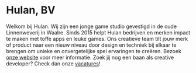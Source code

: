 # Hulan, BV

Welkom bij Hulan. Wij zijn een jonge game studio gevestigd in de oude Linnenweverij in Waalre. Sinds 2015 helpt Hulan bedrijven en merken impact te maken met toffe apps en leuke games. Ons creatieve team tilt jouw merk of product naar een nieuw niveau door design en techniek bij elkaar te brengen om unieke en onvergetelijke spel ervaringen te creëren. Bezoek [onze website](https://hulan.nl) voor meer informatie. Zoek jij nog een baan als creative developer? Check dan onze [vacatures](https://hulan.nl/werken-bij-hulan)!
